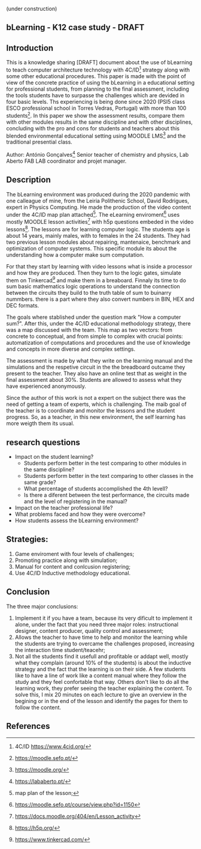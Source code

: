 (under construction)
## bLearning - K12 case study - DRAFT

## Introduction
This is a knowledge sharing [DRAFT] document about the use of bLearning to teach computer architecture technology with 4C/ID[^1] strategy along with some other educational procedures. This paper is made with the point of view of the concrete practice of using the bLearning in a educational setting for professional students, from planning to the final assessment, including the tools students have to surpasse the challenges which are devided in four basic levels. Ths experiencing is being done since 2020 (PSI5 class ESCO professional school in Torres Vedras, Portugal) with more than 100 students[^2]. In this paper we show the assessment results, compare them with other modules results in the same discipline and with other disciplines, concluding with the pro and cons for students and teachers about this blended environmental educational setting using MOODLE LMS[^3] and the traditional presential class.

Author: António Gonçalves[^4] 
Senior teacher of chemistry and physics, Lab Aberto FAB LAB coordinator and projet manager. 

## Description
The bLearning environment was produced during the 2020 pandemic with one calleague of mine, from the Leiria Polithenic School, David Rodrigues, expert in Physics Computing. He made the production of the video content under the 4C/ID map plan attached[^5]. The eLearning enviroment[^7] uses mostly MOODLE lesson activities[^6]  with h5p questions embeded in the video lessons[^8]. The lessons are for learning computer logic. The students age is about 14 years, mainly males, with to females in the 24 students. They had two previous lesson modules about repairing, mantenaice, benchmark and optimization of computer systems. This specific module its about the understanding how a computer make sum computation. 

For that they start by learning with video lessons what is inside a processor and how they are produced. Then they turn to the logic gates, simulate them on Tinkercad[^9] and make them in a breaboard. Finnaly its time to do sum basic mathematics logic operations to understand the connection between the circuits they build to the truth table of sum to buinarry nummbers. there is a part where they also convert numbers in BIN, HEX and DEC formats.

The goals where stablished under the question mark "How a computer sum?". After this, under the 4C/ID educational methodology strategy, there was a map discussed with the team. This map as two vectors: from concrete to conceptual, and from simple to complex with crucial points: automatization of computations and procedures and the use of knowledge and concepts in more diverse and complex settings.

The assessment is made by what they write on the learning manual and the simulations and the respetive circuit in the the breadboard outcame they present to the teacher. They also have an online test that as weight in the final assessment about 30%. Students are allowed to assess what they have experienced anonymously.

Since the author of this work is not a expert on the subject there was the need of getting a team of experts, which is challenging. The maib goal of the teacher is to coordinate and monitor the lessons and the student progress. So, as a teacher, in this new environment, the self learning has more weigth them its usual.

## research questions

- Impact on the student learning?
  - Students perform better in the test comparing to other módules in the same discipline?
  - Students perform better in the text comparing to other classes in the same grade?
  - What percentage of students accomplished the 4th levell?
  - Is there a diferent between the test performance, the circuits made and the level of registering in the manual?
- Impact on the teacher professional life?
- What problems faced and how they were overcome?
- How students assess the bLearning environment?

## Strategies:
1. Game enviroment with four levels of challenges;
2. Promoting practice along with simulation;
3. Manual for content and conlcusion registering;
4. Use 4C/ID Inductive methodology educational.

## Conclusion
The three major conclusions:
1. Implement it if you have a team, because its very dificult to implement it alone, under the fact that you need three major roles:
   instructional designer, content producer, quality control and assessment;
2. Allows the teacher to have time to help and monitor the learning while the students are trying to overcame the challenges proposed, increasing the interaction time student/teacehr;
3. Not all the students find it usefull and profitable or addapt well, mostly what they complain (around 10% of the students) is about the inductive strategy and the fact that the learning is on their side. A few students like to have a line of work like a content manual where they follow the study and they feel confortable that way. Others don't like to do all the learning work, they prefer seeing the teacher explaining the content. To solve this, I mix 20 minutes on each lecture to give an overview in the begining or in the end of the lesson and identify the pages for them to follow the content.

## References
[^1]:4C/ID https://www.4cid.org/
[^2]:https://moodle.sefo.pt/
[^3]:https://moodle.org/
[^4]:https://lababerto.pt/
[^5]:map plan of the lesson; 
[^6]:https://docs.moodle.org/404/en/Lesson_activity
[^7]:https://moodle.sefo.pt/course/view.php?id=1150
[^8]:https://h5p.org/
[^9]:https://www.tinkercad.com/

